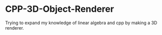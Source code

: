 # CPP-3D-Object-Renderer
Trying to expand my knowledge of linear algebra and cpp by making a 3D renderer.
